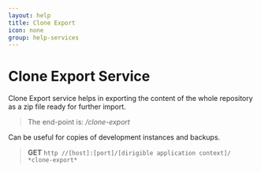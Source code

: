 ```yaml
---
layout: help
title: Clone Export
icon: none
group: help-services
---
```


Clone Export Service
===

Clone Export service helps in exporting the content of the whole repository as a zip file ready for further import.

> The end-point is: */clone-export*

Can be useful for copies of development instances and backups.

> **GET** `http //[host]:[port]/[dirigible application context]/ *clone-export*`
